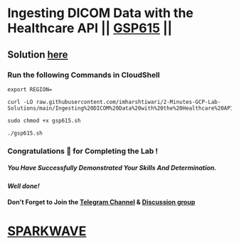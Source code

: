 # Ingesting DICOM Data with the Healthcare API || [GSP615](https://www.cloudskillsboost.google/focuses/6132?parent=catalog) ||

## Solution [here](https://youtu.be/4cP8PMHnykk)

### Run the following Commands in CloudShell
```
export REGION=
``` 
```
curl -LO raw.githubusercontent.com/imharshtiwari/2-Minutes-GCP-Lab-Solutions/main/Ingesting%20DICOM%20Data%20with%20the%20Healthcare%20API/gsp615.sh

sudo chmod +x gsp615.sh

./gsp615.sh
```

### Congratulations 🎉 for Completing the Lab !

##### *You Have Successfully Demonstrated Your Skills And Determination.*

#### *Well done!*

#### Don't Forget to Join the [Telegram Channel](https://t.me/sparkwave.01) & [Discussion group](https://t.me/sparkwave.01chats)

# [SPARKWAVE](https://www.youtube.com/@sparkwave.01)
